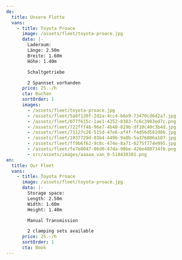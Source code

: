 ```yaml
---
de:
  title: Unsere Flotte
  vans:
    - title: Toyota Proace
      image: /assets/fleet/toyota-proace.jpg
      data: |-
        Laderaum:
        Länge: 2.50m
        Breite: 1.60m
        Höhe: 1.40m

        Schaltgetriebe

        2 Spannset vorhanden
      price: 25.-/h
      cta: Buchen
      sortOrder: 1
      images:
        - /assets/fleet/toyota-proace.jpg
        - /assets/fleet/5a0f120f-2d2a-4cc4-b6e9-73470cd6d2a7.jpg
        - /assets/fleet/077f615c-1ae1-4252-8383-fc6c3903ed7c.png
        - /assets/fleet/722fff46-96e7-4b40-819b-df10c40c3b4d.jpg
        - /assets/fleet/71127c26-515d-47e6-af4f-f4d56d582d8b.jpg
        - /assets/fleet/1037729d-03b4-449b-9a8b-5a376806a107.jpg
        - /assets/fleet/ff9b6f62-9c0c-474e-8a71-6275f774e995.jpg
        - /assets/fleet/fe7e8047-06d0-47da-98be-426e480734f6.png
        - src/assets/images/aaaaa_van_0-518430301.png
en:
  title: Our Fleet
  vans:
    - title: Toyota Proace
      image: /assets/fleet/toyota-proace.jpg
      data: |-
        Storage space:
        Length: 2.50m
        Width: 1.60m
        Height: 1.40m

        Manual Transmission

        2 clamping sets available
      price: 25.-/h
      sortOrder: 1
      cta: Book
---
```

